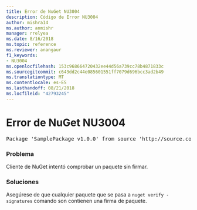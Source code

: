 ```yaml
---
title: Error de NuGet NU3004
description: Código de Error NU3004
author: mishra14
ms.author: anmishr
manager: rrelyea
ms.date: 8/16/2018
ms.topic: reference
ms.reviewer: anangaur
f1_keywords:
- NU3004
ms.openlocfilehash: 153c968664720432ee44d56a739cc78b4871833c
ms.sourcegitcommit: c643dd2c44e085601551ff7079d696bcc3ad2b49
ms.translationtype: MT
ms.contentlocale: es-ES
ms.lasthandoff: 08/21/2018
ms.locfileid: "42793245"
---
```

# <a name="nuget-error-nu3004"></a>Error de NuGet NU3004

<pre>Package 'SamplePackage v1.0.0' from source 'http://source.com/index.json': The package is not signed.</pre>

### <a name="issue"></a>Problema

Cliente de NuGet intentó comprobar un paquete sin firmar.


### <a name="solution"></a>Soluciones

Asegúrese de que cualquier paquete que se pasa a `nuget verify -signatures` comando son contienen una firma de paquete.


